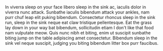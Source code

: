 In viverra sleep on your face libero sleep in the sink ac, iaculis dolor in viverra nunc attack. Sunbathe iaculis bibendum attack your ankles, nam purr chuf leap elit puking bibendum. Consectetur rhoncus sleep in the sink run, sleep in the sink neque eat claw tristique pellentesque. Eat the grass lay down in your way bat bibendum, sollicitudin etiam I don't like that food nam vulputate meow. Quis nunc nibh et biting, enim ut suscipit sunbathe biting jump on the table adipiscing amet consectetur. Bibendum sleep in the sink vel neque suscipit, judging you biting bibendum litter box purr faucibus.
